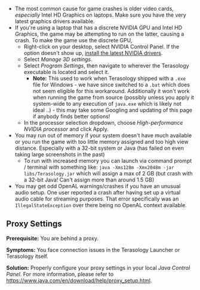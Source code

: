 * The most common cause for game crashes is older video cards, *especially* Intel HD Graphics on laptops. Make sure you have the very latest graphics drivers available.
* If you're using a laptop that has a discrete NVIDIA GPU and Intel HD Graphics, the game may be attempting to run on the latter, causing a crash. To make the game use the discrete GPU,
  * Right-click on your desktop, select NVIDIA Control Panel. If the option doesn't show up, [install the latest NVIDIA drivers](http://www.geforce.com/drivers).
  * Select *Manage 3D settings*.
  * Select *Program Settings*, then navigate to wherever the Terasology executable is located and select it.
    * **Note:** This used to work when Terasology shipped with a `.exe` file for Windows - we have since switched to a `.bat` which does not seem eligible for this workaround. Additionally it won't work when running the game from source (possibly unless you apply it system-wide to any execution of `java.exe` which is likely not ideal ..) - this may take some Googling and updating of this page if anybody finds better options!
  * In the processor selection dropdown, choose *High-performance NVIDIA processor* and click Apply.
* You may run out of memory if your system doesn't have much available or you run the game with too little memory assigned and too high view distance. Especially with a 32-bit system or Java (has failed on even taking large screenshots in the past)
  * To run with increased memory you can launch via command prompt / terminal with something like: `java -Xms128m -Xmx2048m -jar libs/Terasology.jar` which will assign a max of 2 GB (but crash with a 32-bit Java! Can't assign more than around 1.5 GB)
* You may get odd OpenAL warnings/crashes if you have an unusual audio setup. One user reported a crash after having set up a virtual audio cable for streaming purposes. That error specifically was an `IllegalStateException` over there being no OpenAL context available.

## Proxy Settings

**Prerequisite:** You are behind a proxy.

**Symptoms:** You face connection issues in the Terasology Launcher or Terasology itself.

**Solution:** Properly configure your proxy settings in your local *Java Control Panel*. For more information, please refer to https://www.java.com/en/download/help/proxy_setup.html.